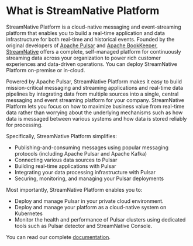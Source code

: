 # What is StreamNative Platform

StreamNative Platform is a cloud-native messaging and event-streaming platform that enables you to build a real-time application and data infrastructure for both real-time and historical events. Founded by the original developers of [Apache Pulsar](https://pulsar.apache.org/) and [Apache BookKeeper](https://bookkeeper.apache.org/), [StreamNative](https://streamnative.io/) offers a complete, self-managed platform for continuously streaming data across your organization to power rich customer experiences and data-driven operations. You can deploy StreamNative Platform on-premise or in-cloud.

Powered by Apache Pulsar, StreamNative Platform makes it easy to build mission-critical messaging and streaming applications and real-time data pipelines by integrating data from multiple sources into a single, central messaging and event streaming platform for your company. StreamNative Platform lets you focus on how to maximize business value from real-time data rather than worrying about the underlying mechanisms such as how data is messaged between various systems and how data is stored reliably for processing.

Specifically, StreamNative Platform simplifies:

- Publishing-and-consuming messages using popular messaging protocols (including Apache Pulsar and Apache Kafka)
- Connecting various data sources to Pulsar
- Building real-time applications with Pulsar
- Integrating your data processing infrastructure with Pulsar
- Securing, monitoring, and managing your Pulsar deployments

Most importantly, StreamNative Platform enables you to:

- Deploy and manage Pulsar in your private cloud environment.
- Deploy and manage your platform as a cloud-native system on Kubernetes
- Monitor the health and performance of Pulsar clusters using dedicated tools such as Pulsar detector and StreamNative Console.

You can read our complete [documentation](https://docs.streamnative.io/docs/platform-overview). 